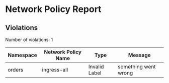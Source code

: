 # Network Policy Report

## Violations

Number of violations: 1

| Namespace | Network Policy Name | Type | Message |
|-----------|---------------------|------|---------|
| orders | ingress-all | Invalid Label | something went wrong |